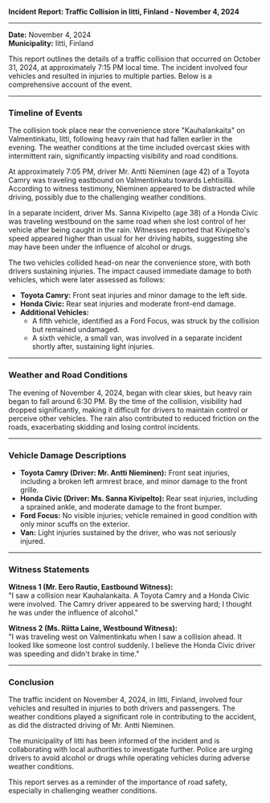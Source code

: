 

**Incident Report: Traffic Collision in Iitti, Finland - November 4, 2024**

---

**Date:** November 4, 2024  
**Municipality:** Iitti, Finland  

This report outlines the details of a traffic collision that occurred on October 31, 2024, at approximately 7:15 PM local time. The incident involved four vehicles and resulted in injuries to multiple parties. Below is a comprehensive account of the event.

---

### **Timeline of Events**

The collision took place near the convenience store "Kauhalankaita" on Valmentinkatu, Iitti, following heavy rain that had fallen earlier in the evening. The weather conditions at the time included overcast skies with intermittent rain, significantly impacting visibility and road conditions.

At approximately 7:05 PM, driver Mr. Antti Nieminen (age 42) of a Toyota Camry was traveling eastbound on Valmentinkatu towards Lehtisillä. According to witness testimony, Nieminen appeared to be distracted while driving, possibly due to the challenging weather conditions.

In a separate incident, driver Ms. Sanna Kivipelto (age 38) of a Honda Civic was traveling westbound on the same road when she lost control of her vehicle after being caught in the rain. Witnesses reported that Kivipelto's speed appeared higher than usual for her driving habits, suggesting she may have been under the influence of alcohol or drugs.

The two vehicles collided head-on near the convenience store, with both drivers sustaining injuries. The impact caused immediate damage to both vehicles, which were later assessed as follows:

- **Toyota Camry:** Front seat injuries and minor damage to the left side.
- **Honda Civic:** Rear seat injuries and moderate front-end damage.
- **Additional Vehicles:**
  - A fifth vehicle, identified as a Ford Focus, was struck by the collision but remained undamaged.
  - A sixth vehicle, a small van, was involved in a separate incident shortly after, sustaining light injuries.

---

### **Weather and Road Conditions**

The evening of November 4, 2024, began with clear skies, but heavy rain began to fall around 6:30 PM. By the time of the collision, visibility had dropped significantly, making it difficult for drivers to maintain control or perceive other vehicles. The rain also contributed to reduced friction on the roads, exacerbating skidding and losing control incidents.

---

### **Vehicle Damage Descriptions**

- **Toyota Camry (Driver: Mr. Antti Nieminen):** Front seat injuries, including a broken left armrest brace, and minor damage to the front grille.
- **Honda Civic (Driver: Ms. Sanna Kivipelto):** Rear seat injuries, including a sprained ankle, and moderate damage to the front bumper.
- **Ford Focus:** No visible injuries; vehicle remained in good condition with only minor scuffs on the exterior.
- **Van:** Light injuries sustained by the driver, who was not seriously injured.

---

### **Witness Statements**

**Witness 1 (Mr. Eero Rautio, Eastbound Witness):**  
"I saw a collision near Kauhalankaita. A Toyota Camry and a Honda Civic were involved. The Camry driver appeared to be swerving hard; I thought he was under the influence of alcohol."

**Witness 2 (Ms. Riitta Laine, Westbound Witness):**  
"I was traveling west on Valmentinkatu when I saw a collision ahead. It looked like someone lost control suddenly. I believe the Honda Civic driver was speeding and didn't brake in time."

---

### **Conclusion**

The traffic incident on November 4, 2024, in Iitti, Finland, involved four vehicles and resulted in injuries to both drivers and passengers. The weather conditions played a significant role in contributing to the accident, as did the distracted driving of Mr. Antti Nieminen.

The municipality of Iitti has been informed of the incident and is collaborating with local authorities to investigate further. Police are urging drivers to avoid alcohol or drugs while operating vehicles during adverse weather conditions.

This report serves as a reminder of the importance of road safety, especially in challenging weather conditions.